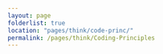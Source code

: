 ```yaml
---
layout: page
folderlist: true
location: "pages/think/code-princ/"
permalink: /pages/think/Coding-Principles
---
```


